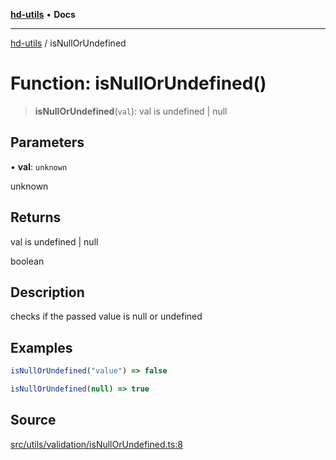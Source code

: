 [**hd-utils**](../README.md) • **Docs**

***

[hd-utils](../globals.md) / isNullOrUndefined

# Function: isNullOrUndefined()

> **isNullOrUndefined**(`val`): val is undefined \| null

## Parameters

• **val**: `unknown`

unknown

## Returns

val is undefined \| null

boolean

## Description

checks if the passed value is null or undefined

## Examples

```ts
isNullOrUndefined("value") => false
```

```ts
isNullOrUndefined(null) => true
```

## Source

[src/utils/validation/isNullOrUndefined.ts:8](https://github.com/AhmadHddad/h-utils/blob/5c76ff5de068cee019fc632d9da2e395721bb48f/src/utils/validation/isNullOrUndefined.ts#L8)
